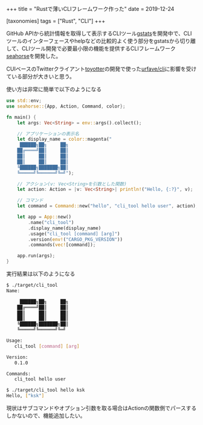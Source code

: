 +++
title = "Rustで薄いCLIフレームワーク作った"
date = 2019-12-24

[taxonomies]
tags = ["Rust", "CLI"]
+++

GitHub APIから統計情報を取得して表示するCLIツール[gstats](https://github.com/ksk001100/gstats)を開発中で、CLIツールのインターフェースやhelpなどの比較的よく使う部分をgstatsから切り離して、CLIツール開発で必要最小限の機能を提供するCLIフレームワーク[seahorse](https://github.com/ksk001100/seahorse)を開発した。  

CUIベースのTwitterクライアント[toyotter](https://github.com/ksk001100/toyotter)の開発で使った[urfave/cli](https://github.com/urfave/cli)に影響を受けている部分が大きいと思う。  

使い方は非常に簡単で以下のようになる

```rust
use std::env;
use seahorse::{App, Action, Command, color};

fn main() {
    let args: Vec<String> = env::args().collect();

    // アプリケーションの表示名
    let display_name = color::magenta("
     ██████╗██╗     ██╗
    ██╔════╝██║     ██║
    ██║     ██║     ██║
    ██║     ██║     ██║
    ╚██████╗███████╗██║
    ╚═════╝╚══════╝╚═╝");

    // アクション(v: Vec<String>を引数とした関数)
    let action: Action = |v: Vec<String>| println!("Hello, {:?}", v);

    // コマンド
    let command = Command::new("hello", "cli_tool hello user", action);

    let app = App::new()
        .name("cli_tool")
        .display_name(display_name)
        .usage("cli_tool [command] [arg]")
        .version(env!("CARGO_PKG_VERSION"))
        .commands(vec![command]);

    app.run(args);
}
```

実行結果は以下のようになる

```bash
$ ./target/cli_tool
Name:

     ██████╗██╗     ██╗
    ██╔════╝██║     ██║
    ██║     ██║     ██║
    ██║     ██║     ██║
    ╚██████╗███████╗██║
    ╚═════╝╚══════╝╚═╝

Usage:
   cli_tool [command] [arg]

Version:
   0.1.0

Commands:
   cli_tool hello user

$ ./target/cli_tool hello ksk
Hello, ["ksk"]
```

現状はサブコマンドやオプション引数を取る場合はActionの関数側でパースするしかないので、機能追加したい。